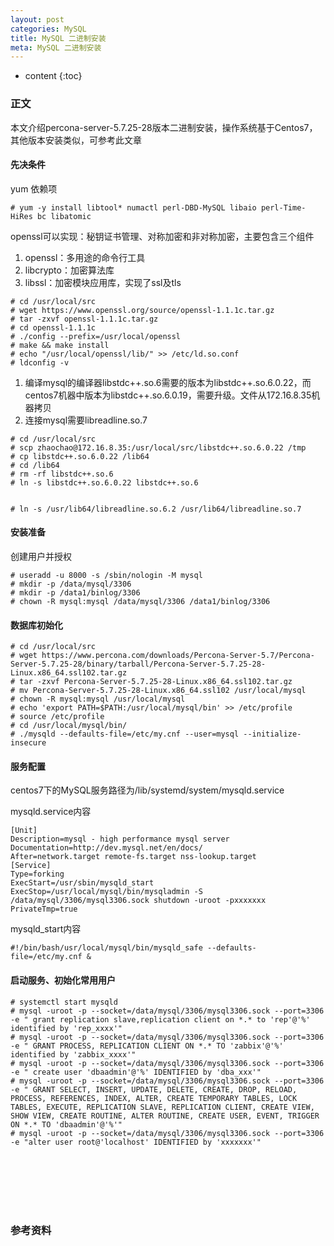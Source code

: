 ```yaml
---
layout: post
categories: MySQL
title: MySQL 二进制安装
meta: MySQL 二进制安装
---
```

* content
{:toc}

### 正文

本文介绍percona-server-5.7.25-28版本二进制安装，操作系统基于Centos7，其他版本安装类似，可参考此文章

#### 先决条件

yum 依赖项
```
# yum -y install libtool* numactl perl-DBD-MySQL libaio perl-Time-HiRes bc libatomic
```

openssl可以实现：秘钥证书管理、对称加密和非对称加密，主要包含三个组件
1. openssl：多用途的命令行工具
2. libcrypto：加密算法库
3. libssl：加密模块应用库，实现了ssl及tls

```
# cd /usr/local/src
# wget https://www.openssl.org/source/openssl-1.1.1c.tar.gz
# tar -zxvf openssl-1.1.1c.tar.gz
# cd openssl-1.1.1c
# ./config --prefix=/usr/local/openssl
# make && make install
# echo "/usr/local/openssl/lib/" >> /etc/ld.so.conf
# ldconfig -v
```

1. 编译mysql的编译器libstdc++.so.6需要的版本为libstdc++.so.6.0.22，而centos7机器中版本为libstdc++.so.6.0.19，需要升级。文件从172.16.8.35机器拷贝
2. 连接mysql需要libreadline.so.7

```
# cd /usr/local/src
# scp zhaochao@172.16.8.35:/usr/local/src/libstdc++.so.6.0.22 /tmp
# cp libstdc++.so.6.0.22 /lib64
# cd /lib64
# rm -rf libstdc++.so.6
# ln -s libstdc++.so.6.0.22 libstdc++.so.6
 
 
# ln -s /usr/lib64/libreadline.so.6.2 /usr/lib64/libreadline.so.7
```

#### 安装准备

创建用户并授权
```
# useradd -u 8000 -s /sbin/nologin -M mysql
# mkdir -p /data/mysql/3306
# mkdir -p /data1/binlog/3306
# chown -R mysql:mysql /data/mysql/3306 /data1/binlog/3306
```

#### 数据库初始化

```
# cd /usr/local/src
# wget https://www.percona.com/downloads/Percona-Server-5.7/Percona-Server-5.7.25-28/binary/tarball/Percona-Server-5.7.25-28-Linux.x86_64.ssl102.tar.gz
# tar -zxvf Percona-Server-5.7.25-28-Linux.x86_64.ssl102.tar.gz
# mv Percona-Server-5.7.25-28-Linux.x86_64.ssl102 /usr/local/mysql
# chown -R mysql:mysql /usr/local/mysql
# echo 'export PATH=$PATH:/usr/local/mysql/bin' >> /etc/profile
# source /etc/profile
# cd /usr/local/mysql/bin/
# ./mysqld --defaults-file=/etc/my.cnf --user=mysql --initialize-insecure
```

#### 服务配置

centos7下的MySQL服务路径为/lib/systemd/system/mysqld.service

mysqld.service内容
```
[Unit]
Description=mysql - high performance mysql server
Documentation=http://dev.mysql.net/en/docs/
After=network.target remote-fs.target nss-lookup.target
[Service]
Type=forking
ExecStart=/usr/sbin/mysqld_start
ExecStop=/usr/local/mysql/bin/mysqladmin -S /data/mysql/3306/mysql3306.sock shutdown -uroot -pxxxxxxx
PrivateTmp=true
```

mysqld_start内容
```
#!/bin/bash/usr/local/mysql/bin/mysqld_safe --defaults-file=/etc/my.cnf &
```

#### 启动服务、初始化常用用户

```
# systemctl start mysqld
# mysql -uroot -p --socket=/data/mysql/3306/mysql3306.sock --port=3306 -e " grant replication slave,replication client on *.* to 'rep'@'%' identified by 'rep_xxxx'"
# mysql -uroot -p --socket=/data/mysql/3306/mysql3306.sock --port=3306 -e " GRANT PROCESS, REPLICATION CLIENT ON *.* TO 'zabbix'@'%' identified by 'zabbix_xxxx'"
# mysql -uroot -p --socket=/data/mysql/3306/mysql3306.sock --port=3306 -e " create user 'dbaadmin'@'%' IDENTIFIED by 'dba_xxx'"
# mysql -uroot -p --socket=/data/mysql/3306/mysql3306.sock --port=3306 -e " GRANT SELECT, INSERT, UPDATE, DELETE, CREATE, DROP, RELOAD, PROCESS, REFERENCES, INDEX, ALTER, CREATE TEMPORARY TABLES, LOCK TABLES, EXECUTE, REPLICATION SLAVE, REPLICATION CLIENT, CREATE VIEW, SHOW VIEW, CREATE ROUTINE, ALTER ROUTINE, CREATE USER, EVENT, TRIGGER ON *.* TO 'dbaadmin'@'%'"
# mysql -uroot -p --socket=/data/mysql/3306/mysql3306.sock --port=3306 -e "alter user root@'localhost' IDENTIFIED by 'xxxxxxx'"
```

<br/><br/><br/><br/><br/>
### 参考资料



